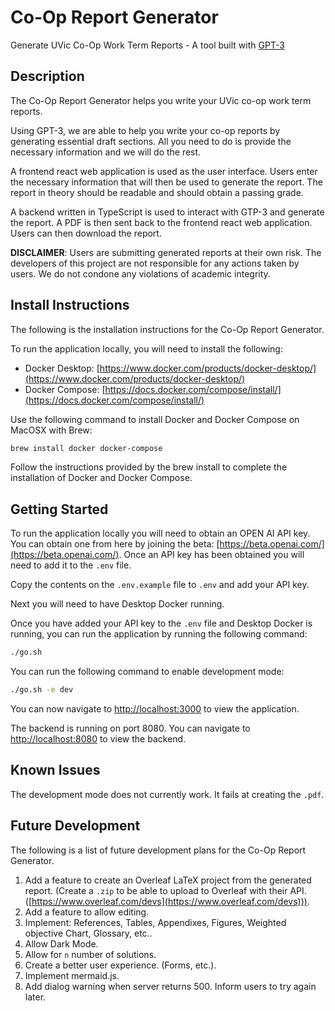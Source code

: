 # Co-Op Report Generator

Generate UVic Co-Op Work Term Reports - A tool built with [GPT-3](https://beta.openai.com/)

## Description

The Co-Op Report Generator helps you write your UVic co-op work term reports.

Using GPT-3, we are able to help you write your co-op reports by generating essential draft sections. All you need to do is provide the necessary information and we will do the rest.

A frontend react web application is used as the user interface. Users enter the necessary information that will then be used to generate the report. The report in theory should be readable and should obtain a passing grade.

A backend written in TypeScript is used to interact with GTP-3 and generate the report. A PDF is then sent back to the frontend react web application. Users can then download the report.

**DISCLAIMER**: Users are submitting generated reports at their own risk. The developers of this project are not responsible for any actions taken by users. We do not condone any violations of academic integrity.

## Install Instructions

The following is the installation instructions for the Co-Op Report Generator.

To run the application locally, you will need to install the following:

- Docker Desktop: [https://www.docker.com/products/docker-desktop/](https://www.docker.com/products/docker-desktop/)
- Docker Compose: [https://docs.docker.com/compose/install/](https://docs.docker.com/compose/install/)

Use the following command to install Docker and Docker Compose on MacOSX with Brew:

```bash
brew install docker docker-compose
```

Follow the instructions provided by the brew install to complete the installation of Docker and Docker Compose.

## Getting Started

To run the application locally you will need to obtain an OPEN AI API key. You can obtain one from here by joining the beta: [https://beta.openai.com/](https://beta.openai.com/). Once an API key has been obtained you will need to add it to the `.env` file.

Copy the contents on the `.env.example` file to `.env` and add your API key.

Next you will need to have Desktop Docker running.

Once you have added your API key to the `.env` file and Desktop Docker is running, you can run the application by running the following command:

```bash
./go.sh
```

You can run the following command to enable development mode:

```bash
./go.sh -e dev
```

You can now navigate to [http://localhost:3000](http://localhost:3000) to view the application.

The backend is running on port 8080. You can navigate to [http://localhost:8080](http://localhost:8080) to view the backend.

## Known Issues

The development mode does not currently work. It fails at creating the `.pdf`.

## Future Development

The following is a list of future development plans for the Co-Op Report Generator.

1. Add a feature to create an Overleaf LaTeX project from the generated report. (Create a `.zip` to be able to upload to Overleaf with their API. ([https://www.overleaf.com/devs](https://www.overleaf.com/devs))).
1. Add a feature to allow editing.
1. Implement: References, Tables, Appendixes, Figures, Weighted objective Chart, Glossary, etc..
1. Allow Dark Mode.
1. Allow for `n` number of solutions.
1. Create a better user experience. (Forms, etc.).
1. Implement mermaid.js.
1. Add dialog warning when server returns 500. Inform users to try again later.
